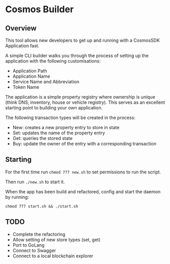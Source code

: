 # Cosmos Builder

## Overview

This tool allows new developers to get up and running with a CosmosSDK Application fast.

A simple CLI builder walks you through the process of setting up the application with the following customisations:

- Application Path
- Application Name
- Service Name and Abbreviation
- Token Name

The application is a simple property registry where ownership is unique (think DNS, inventory, house or vehicle registry). This serves as an excellent starting point to building your own application.

The following transaction types will be created in the process:

- New: creates a new property entry to store in state
- Set: updates the name of the property entry
- Get: queries the stored state
- Buy: update the owner of the entry with a corresponding transaction

## Starting

For the first time run `chmod 777 new.sh` to set permissions to run the script.

Then run `./new.sh` to start it.

When the app has been build and refactored, config and start the daemon by running:

`chmod 777 start.sh && ./start.sh`

## TODO

- Complete the refactoring
- Allow setting of new store types (set, get)
- Port to GoLang
- Connect to Swagger
- Connect to a local blockchain explorer
